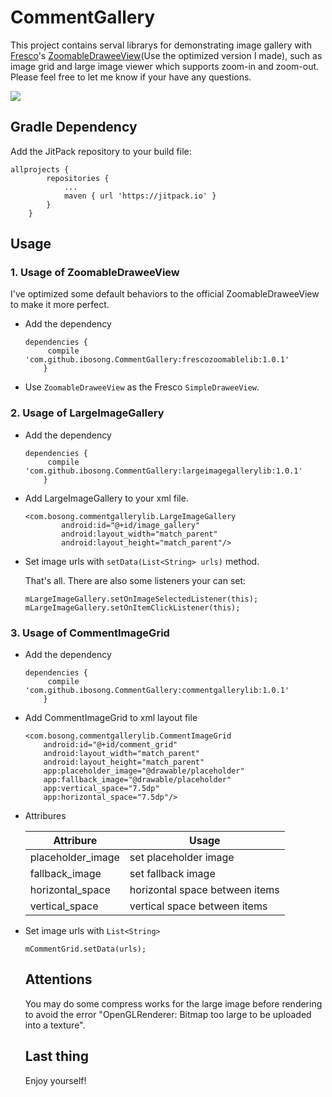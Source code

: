 # CommentGallery

This project contains serval librarys for demonstrating image gallery with [Fresco](https://github.com/facebook/fresco)'s [ZoomableDraweeView](https://github.com/facebook/fresco/blob/master/samples/zoomable/src/main/java/com/facebook/samples/zoomable/ZoomableDraweeView.java)(Use the optimized version I made), such as image grid and large image viewer
which supports zoom-in and zoom-out. Please feel free to let me know if your have any questions.

![](https://github.com/ibosong/CommentGallery/blob/master/CommentGallery.gif)

## Gradle Dependency

Add the JitPack repository to your build file:

```
allprojects {
		repositories {
			...
			maven { url 'https://jitpack.io' }
		}
	}
 ```

## Usage

### 1. Usage of ZoomableDraweeView

I've optimized some default behaviors to the official ZoomableDraweeView to make it more perfect.

  - Add the dependency

    ```
    dependencies {
         compile 'com.github.ibosong.CommentGallery:frescozoomablelib:1.0.1'
  	    }
    ```

   - Use `ZoomableDraweeView` as the Fresco `SimpleDraweeView`.

### 2. Usage of LargeImageGallery
 
  - Add the dependency

    ```
    dependencies {
         compile 'com.github.ibosong.CommentGallery:largeimagegallerylib:1.0.1'
  	    }
    ```

  - Add LargeImageGallery to your xml file.
  
    ```
    <com.bosong.commentgallerylib.LargeImageGallery
            android:id="@+id/image_gallery"
            android:layout_width="match_parent"
            android:layout_height="match_parent"/>
    ```
   
    
  - Set image urls with `setData(List<String> urls)` method.

    That's all. There are also some listeners your can set:
  
    ```
    mLargeImageGallery.setOnImageSelectedListener(this);
    mLargeImageGallery.setOnItemClickListener(this);
    ```

### 3. Usage of CommentImageGrid

  - Add the dependency

    ```
    dependencies {
         compile 'com.github.ibosong.CommentGallery:commentgallerylib:1.0.1'
  	    }
    ```

  - Add CommentImageGrid to xml layout file

    ```
    <com.bosong.commentgallerylib.CommentImageGrid
        android:id="@+id/comment_grid"
        android:layout_width="match_parent"
        android:layout_height="match_parent"
        app:placeholder_image="@drawable/placeholder"
        app:fallback_image="@drawable/placeholder"
        app:vertical_space="7.5dp"
        app:horizontal_space="7.5dp"/>
    ```

  - Attribures
  
    Attribure| Usage 
    -|-
    placeholder_image | set placeholder image
    fallback_image    | set fallback image
    horizontal_space  | horizontal space between items
    vertical_space    | vertical space between items

    
  - Set image urls with `List<String>`

    ```
    mCommentGrid.setData(urls);
    ```

    ## Attentions

    You may do some compress works for the large image before rendering to avoid the error "OpenGLRenderer: Bitmap too large to be uploaded into a texture".

    ## Last thing

    Enjoy yourself!
